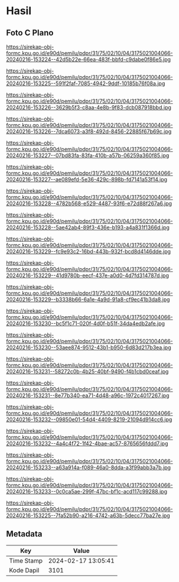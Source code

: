 # Hasil

## Foto C Plano

https://sirekap-obj-formc.kpu.go.id/e90d/pemilu/pdpr/31/75/02/10/04/3175021004066-20240216-153224--42d5b22e-66ea-483f-bbfd-c9dabe0f86e5.jpg

https://sirekap-obj-formc.kpu.go.id/e90d/pemilu/pdpr/31/75/02/10/04/3175021004066-20240216-153225--591f2faf-7085-4942-9ddf-10185b76f08a.jpg

https://sirekap-obj-formc.kpu.go.id/e90d/pemilu/pdpr/31/75/02/10/04/3175021004066-20240216-153226--3629b5f3-c8aa-4e8b-9f83-dcb087918bbd.jpg

https://sirekap-obj-formc.kpu.go.id/e90d/pemilu/pdpr/31/75/02/10/04/3175021004066-20240216-153226--7dca6073-a3f8-492d-8456-22885f67b69c.jpg

https://sirekap-obj-formc.kpu.go.id/e90d/pemilu/pdpr/31/75/02/10/04/3175021004066-20240216-153227--07bd83fa-83fa-410b-a57b-06259a360f85.jpg

https://sirekap-obj-formc.kpu.go.id/e90d/pemilu/pdpr/31/75/02/10/04/3175021004066-20240216-153227--ae089efd-5e36-429c-898b-fd7141a53f14.jpg

https://sirekap-obj-formc.kpu.go.id/e90d/pemilu/pdpr/31/75/02/10/04/3175021004066-20240216-153228--4782b568-e529-4487-93f6-e72d88f267a6.jpg

https://sirekap-obj-formc.kpu.go.id/e90d/pemilu/pdpr/31/75/02/10/04/3175021004066-20240216-153228--5ae42ab4-89f3-436e-b193-a4a831f1366d.jpg

https://sirekap-obj-formc.kpu.go.id/e90d/pemilu/pdpr/31/75/02/10/04/3175021004066-20240216-153229--fc9e93c2-16bd-443b-932f-bcd8d4146dde.jpg

https://sirekap-obj-formc.kpu.go.id/e90d/pemilu/pdpr/31/75/02/10/04/3175021004066-20240216-153229--41d9780b-eecf-437e-a0d0-4d7fd314787d.jpg

https://sirekap-obj-formc.kpu.go.id/e90d/pemilu/pdpr/31/75/02/10/04/3175021004066-20240216-153229--b3338b66-6a1e-4a9d-91a8-cf9ec41b3da8.jpg

https://sirekap-obj-formc.kpu.go.id/e90d/pemilu/pdpr/31/75/02/10/04/3175021004066-20240216-153230--bc5f1c71-020f-4d0f-b51f-34da4edb2afe.jpg

https://sirekap-obj-formc.kpu.go.id/e90d/pemilu/pdpr/31/75/02/10/04/3175021004066-20240216-153230--53aee874-9512-43b1-b950-6d83d217b3ea.jpg

https://sirekap-obj-formc.kpu.go.id/e90d/pemilu/pdpr/31/75/02/10/04/3175021004066-20240216-153231--58272c0b-4b25-40bf-9490-f4b1cbd0ceaf.jpg

https://sirekap-obj-formc.kpu.go.id/e90d/pemilu/pdpr/31/75/02/10/04/3175021004066-20240216-153231--8e77b340-ea71-4d48-a96c-1972c4017267.jpg

https://sirekap-obj-formc.kpu.go.id/e90d/pemilu/pdpr/31/75/02/10/04/3175021004066-20240216-153232--09850e01-54d4-4409-8219-21094d914cc6.jpg

https://sirekap-obj-formc.kpu.go.id/e90d/pemilu/pdpr/31/75/02/10/04/3175021004066-20240216-153232--4a4c4f72-1f42-4bae-ac57-8765656fddd7.jpg

https://sirekap-obj-formc.kpu.go.id/e90d/pemilu/pdpr/31/75/02/10/04/3175021004066-20240216-153233--a63a914a-f089-46a0-8dda-a3f99abb3a7b.jpg

https://sirekap-obj-formc.kpu.go.id/e90d/pemilu/pdpr/31/75/02/10/04/3175021004066-20240216-153233--0c0ca5ae-299f-47bc-bf1c-acd117c99288.jpg

https://sirekap-obj-formc.kpu.go.id/e90d/pemilu/pdpr/31/75/02/10/04/3175021004066-20240216-153225--7fa52b90-a216-4742-a63b-5decc77ba27e.jpg


## Metadata

| Key        | Value               |
| ---------- | ------------------- |
| Time Stamp | 2024-02-17 13:05:41 |
| Kode Dapil | 3101                |



